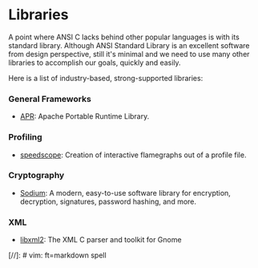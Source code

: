 Libraries
=========

A point where ANSI C lacks behind other popular languages is with its standard library.
Although ANSI Standard Library is an excellent software from design perspective,
still it's minimal and we need to use many other libraries to accomplish our goals,
quickly and easily.

Here is a list of industry-based, strong-supported libraries:


### General Frameworks ###

 - [APR](https://github.com/apache/apr):
   Apache Portable Runtime Library.


### Profiling ###

 - [speedscope](https://www.speedscope.app/):
   Creation of interactive flamegraphs out of a profile file.


### Cryptography ###

 - [Sodium](https://doc.libsodium.org/):
   A modern, easy-to-use software library for encryption, decryption,
   signatures, password hashing, and more.


### XML ###

 - [libxml2](http://xmlsoft.org/):
   The XML C parser and toolkit for Gnome


[//]:	# vim: ft=markdown spell
